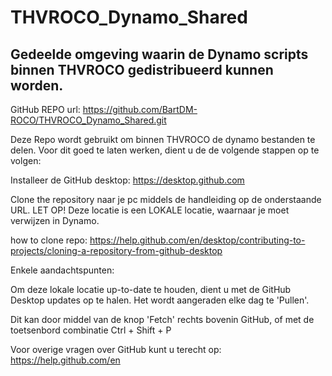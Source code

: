 # THVROCO_Dynamo_Shared
Gedeelde omgeving waarin de Dynamo scripts binnen THVROCO gedistribueerd kunnen worden.
---------------------------------------------------------------------------------------

GitHub REPO url: https://github.com/BartDM-ROCO/THVROCO_Dynamo_Shared.git


Deze Repo wordt gebruikt om binnen THVROCO de dynamo bestanden te delen. 
Voor dit goed te laten werken, dient u de de volgende stappen op te volgen:

Installeer de GitHub desktop: https://desktop.github.com

Clone the repository naar je pc middels de handleiding op de onderstaande URL.
LET OP! Deze locatie is een LOKALE locatie, waarnaar je moet verwijzen in Dynamo.

how to clone repo:
https://help.github.com/en/desktop/contributing-to-projects/cloning-a-repository-from-github-desktop

Enkele aandachtspunten:

Om deze lokale locatie up-to-date te houden, dient u met de GitHub Desktop updates op te halen. 
Het wordt aangeraden elke dag te 'Pullen'. 

Dit kan door middel van de knop 'Fetch' rechts bovenin GitHub, of met de toetsenbord combinatie Ctrl + Shift + P

Voor overige vragen over GitHub kunt u terecht op:
https://help.github.com/en
